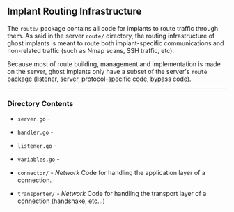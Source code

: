 
## Implant Routing Infrastructure 

The `route/` package contains all code for implants to route traffic through them. As said in the server `route/` directory,
the routing infrastructure of ghost implants is meant to route both implant-specific communications and non-related traffic
(such as Nmap scans, SSH traffic, etc).

Because most of route building, management and implementation is made on the server, ghost implants only have a subset of the
server's `route` package (listener, server, protocol-specific code, bypass code).

----
### Directory Contents 

- `server.go`       -
- `handler.go`      -
- `listener.go`     -
- `variables.go`    -

- `connector/`      - *Network* Code for handling the application layer of a connection.
- `transporter/`    - *Network* Code for handling the transport layer of a connection (handshake, etc...)
